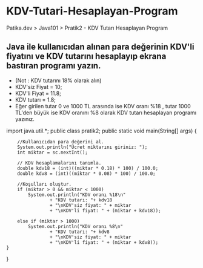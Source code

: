 # KDV-Tutari-Hesaplayan-Program
Patika.dev > Java101 > Pratik2 - KDV Tutarı Hesaplayan Program

## Java ile kullanıcıdan alınan para değerinin KDV'li fiyatını ve KDV tutarını hesaplayıp ekrana bastıran programı yazın. 
* (Not : KDV tutarını 18% olarak alın)
* KDV'siz Fiyat = 10; 
* KDV'li Fiyat = 11.8; 
* KDV tutarı = 1.8;
* Eğer girilen tutar 0 ve 1000 TL arasında ise KDV oranı %18 , tutar 1000 TL'den büyük ise KDV oranını %8 olarak KDV tutarı hesaplayan programı yazınız.

import java.util.*;
public class pratik2;
	public static void main(String[] args) {
	
		//Kullanıcıdan para değerini al.
		System.out.println("Ücret miktarını giriniz: ");
		int miktar = sc.nextInt();
		
		// KDV hesaplamalarını tanımla.
		double kdv18 = (int)((miktar * 0.18) * 100) / 100.0;
		double kdv8 = (int)((miktar * 0.08) * 100) / 100.0;
		
		//Koşulları oluştur.
		if (miktar > 0 && miktar < 1000)
			System.out.println("KDV oranı %18\n"
					+ "KDV tutarı: "+ kdv18
					+ "\nKDV'siz fiyat: " + miktar
					+ "\nKDV'li fiyat: " + (miktar + kdv18));
	  
	  	else if (miktar > 1000)
			System.out.println("KDV oranı %8\n"
					+ "KDV tutarı: "+ kdv8
					+ "\nKDV'siz fiyat: " + miktar
			 		+ "\nKDV'li fiyat: " + (miktar + kdv8));
	}
}
